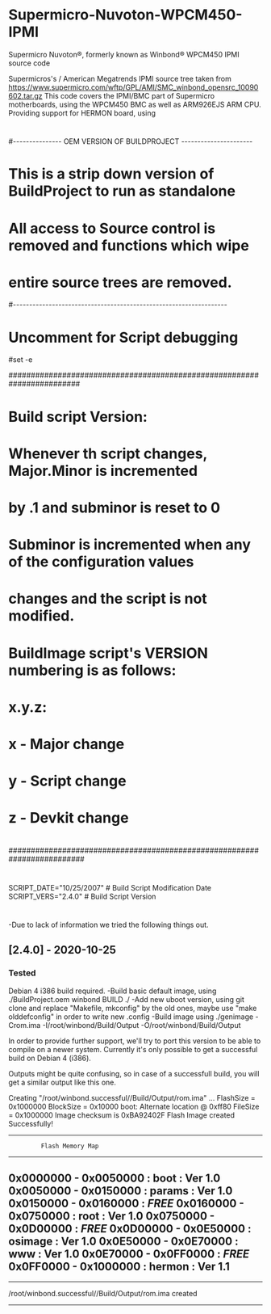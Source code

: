 # Supermicro-Nuvoton-WPCM450-IPMI
Supermicro Nuvoton®, formerly known as Winbond® WPCM450 IPMI source code

Supermicros's / American Megatrends IPMI source tree taken from https://www.supermicro.com/wftp/GPL/AMI/SMC_winbond_opensrc_10090602.tar.gz
This code covers the IPMI/BMC part of Supermicro motherboards, using the WPCM450 BMC as well as ARM926EJS ARM CPU.
Providing support for HERMON board, using 

#
#--------------- OEM VERSION OF BUILDPROJECT ----------------------
#
# This is a strip down version of BuildProject to run as standalone
# All access to Source control is removed and functions which  wipe 
# entire source trees are removed.
#------------------------------------------------------------------


# Uncomment for Script debugging 
#set -e

########################################################################
# Build script Version:
#
# Whenever th script changes, Major.Minor is incremented
# by .1 and subminor is reset to 0
# Subminor is incremented when any of the configuration values
# changes and the script is not modified.
#
# BuildImage script's VERSION numbering is as follows:
# x.y.z:
#   x - Major change
#   y - Script change
#   z - Devkit change
#
#########################################################################
#
SCRIPT_DATE="10/25/2007"	# Build Script Modification Date 
SCRIPT_VERS="2.4.0"            	# Build Script Version
#
#


-Due to lack of information we tried the following things out.


## [2.4.0] - 2020-10-25
### Tested
Debian 4 i386 build required.
-Build basic default image, using ./BuildProject.oem winbond BUILD ./
-Add new uboot version, using git clone and replace "Makefile, mkconfig" by the old ones, maybe use "make olddefconfig" in order to write new .config
-Build image using ./genimage -Crom.ima -I/root/winbond/Build/Output -O/root/winbond/Build/Output

In order to provide further support, we'll try to port this version to be able to compile on a newer system.
Currently it's only possible to get a successful build on Debian 4 (i386).

Outputs might be quite confusing, so in case of a successfull build, you will get a similar output like this one.

Creating "/root/winbond.successful//Build/Output/rom.ima" ...
FlashSize = 0x1000000 BlockSize = 0x10000
boot: Alternate location @ 0xff80
FileSize = 0x1000000
Image checksum is 0xBA92402F
Flash Image created Successfully!

-----------------------------------------------
             Flash Memory Map
-----------------------------------------------
0x0000000 - 0x0050000 :     boot : Ver 1.0
0x0050000 - 0x0150000 :   params : Ver 1.0
0x0150000 - 0x0160000 : *******FREE*******
0x0160000 - 0x0750000 :     root : Ver 1.0
0x0750000 - 0x0D00000 : *******FREE*******
0x0D00000 - 0x0E50000 :  osimage : Ver 1.0
0x0E50000 - 0x0E70000 :      www : Ver 1.0
0x0E70000 - 0x0FF0000 : *******FREE*******
0x0FF0000 - 0x1000000 :   hermon : Ver 1.1
-----------------------------------------------
*************************************************
/root/winbond.successful//Build/Output/rom.ima created
*************************************************


